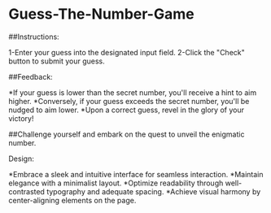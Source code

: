 # Guess-The-Number-Game

##Instructions:

1-Enter your guess into the designated input field.
2-Click the "Check" button to submit your guess.

##Feedback:

*If your guess is lower than the secret number, you'll receive a hint to aim higher.
*Conversely, if your guess exceeds the secret number, you'll be nudged to aim lower.
*Upon a correct guess, revel in the glory of your victory!

##Challenge yourself and embark on the quest to unveil the enigmatic number.

Design:

*Embrace a sleek and intuitive interface for seamless interaction.
*Maintain elegance with a minimalist layout.
*Optimize readability through well-contrasted typography and adequate spacing.
*Achieve visual harmony by center-aligning elements on the page.

